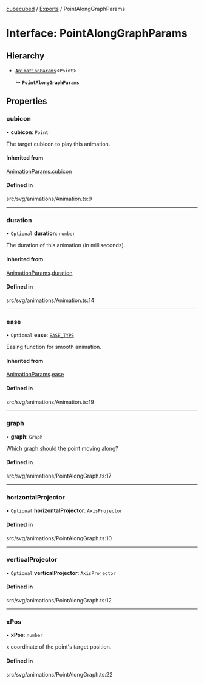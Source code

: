 [cubecubed](/reference/README.md) / [Exports](/reference/modules.md) / PointAlongGraphParams

# Interface: PointAlongGraphParams

## Hierarchy

- [`AnimationParams`](/reference/interfaces/AnimationParams.md)<`Point`\>

  ↳ **`PointAlongGraphParams`**

## Properties

### cubicon

• **cubicon**: `Point`

The target cubicon to play this animation.

#### Inherited from

[AnimationParams](/reference/interfaces/AnimationParams.md).[cubicon](/reference/interfaces/AnimationParams.md#cubicon)

#### Defined in

src/svg/animations/Animation.ts:9

___

### duration

• `Optional` **duration**: `number`

The duration of this animation (in milliseconds).

#### Inherited from

[AnimationParams](/reference/interfaces/AnimationParams.md).[duration](/reference/interfaces/AnimationParams.md#duration)

#### Defined in

src/svg/animations/Animation.ts:14

___

### ease

• `Optional` **ease**: [`EASE_TYPE`](/reference/types/EASE_TYPE.md)

Easing function for smooth animation.

#### Inherited from

[AnimationParams](/reference/interfaces/AnimationParams.md).[ease](/reference/interfaces/AnimationParams.md#ease)

#### Defined in

src/svg/animations/Animation.ts:19

___

### graph

• **graph**: `Graph`

Which graph should the point moving along?

#### Defined in

src/svg/animations/PointAlongGraph.ts:17

___

### horizontalProjector

• `Optional` **horizontalProjector**: `AxisProjector`

#### Defined in

src/svg/animations/PointAlongGraph.ts:10

___

### verticalProjector

• `Optional` **verticalProjector**: `AxisProjector`

#### Defined in

src/svg/animations/PointAlongGraph.ts:12

___

### xPos

• **xPos**: `number`

x coordinate of the point's target position.

#### Defined in

src/svg/animations/PointAlongGraph.ts:22
